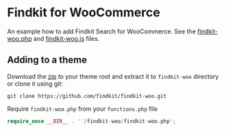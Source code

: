 # Findkit for WooCommerce

An example how to add Findkit Search for WooCommerce. See the
[findkit-woo.php](findkit-woo.php) and [findkit-woo.js](findkit-woo.js) files.

## Adding to a theme

Download the
[zip](https://github.com/findkit/findkit-woo/archive/refs/heads/main.zip) to
your theme root and extract it to `findkit-woo` directory or clone it using
git:

```
git clone https://github.com/findkit/findkit-woo.git
```

Require `findkit-woo.php` from your `functions.php` file

```php
require_once __DIR__ . ''/findkit-woo/findkit-woo.php';
```
